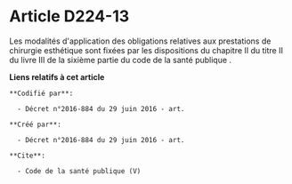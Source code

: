 # Article D224-13

Les modalités d'application des obligations relatives aux prestations de chirurgie esthétique sont fixées par les
dispositions du chapitre II du titre II du livre III de la sixième partie du code de la santé publique
.

**Liens relatifs à cet article**

	**Codifié par**:

	  - Décret n°2016-884 du 29 juin 2016 - art.

	**Créé par**:

	  - Décret n°2016-884 du 29 juin 2016 - art.

	**Cite**:

	  - Code de la santé publique (V)
